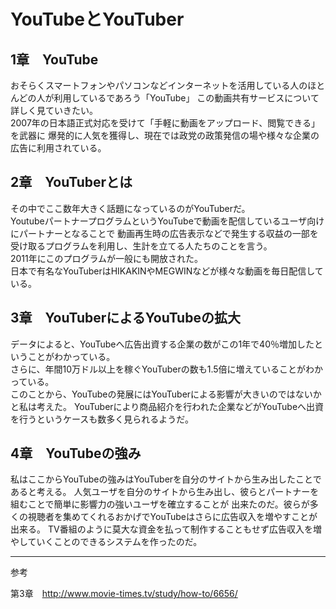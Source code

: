 # YouTubeとYouTuber

## 1章　YouTube

おそらくスマートフォンやパソコンなどインターネットを活用している人のほとんどの人が利用しているであろう「YouTube」
この動画共有サービスについて詳しく見ていきたい。  
2007年の日本語正式対応を受けて「手軽に動画をアップロード、閲覧できる」を武器に
爆発的に人気を獲得し、現在では政党の政策発信の場や様々な企業の広告に利用されている。  

## 2章　YouTuberとは

その中でここ数年大きく話題になっているのがYouTuberだ。  
YoutubeパートナープログラムというYouTubeで動画を配信しているユーザ向けにパートナーとなることで
動画再生時の広告表示などで発生する収益の一部を受け取るプログラムを利用し、生計を立てる人たちのことを言う。  
2011年にこのプログラムが一般にも開放された。  
日本で有名なYouTuberはHIKAKINやMEGWINなどが様々な動画を毎日配信している。



## 3章　YouTuberによるYouTubeの拡大

データによると、YouTubeへ広告出資する企業の数がこの1年で40％増加したということがわかっている。  
さらに、年間10万ドル以上を稼ぐYouTuberの数も1.5倍に増えていることがわかっている。  
このことから、YouTubeの発展にはYouTuberによる影響が大きいのではないかと私は考えた。
YouTuberにより商品紹介を行われた企業などがYouTubeへ出資を行うというケースも数多く見られるようだ。


## 4章　YouTubeの強み

私はここからYouTubeの強みはYouTuberを自分のサイトから生み出したことであると考える。
人気ユーザを自分のサイトから生み出し、彼らとパートナーを組むことで簡単に影響力の強いユーザを確立することが
出来たのだ。彼らが多くの視聴者を集めてくれるおかげでYouTubeはさらに広告収入を増やすことが出来る。
TV番組のように莫大な資金を払って制作することもせず広告収入を増やしていくことのできるシステムを作ったのだ。

---

参考　

第3章　http://www.movie-times.tv/study/how-to/6656/